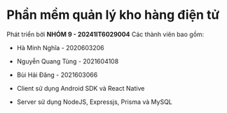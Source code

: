 # Phần mềm quản lý kho hàng điện tử
Phát triển bời **NHÓM 9 - 20241IT6029004**
Các thành viên bao gồm:
- Hà Minh Nghĩa - 2020603206
- Nguyễn Quang Tùng - 2021604108
- Bùi Hải Đăng - 2021603066

- Client sử dụng Android SDK và React Native
- Server sử dụng NodeJS, Expressjs, Prisma và MySQL
